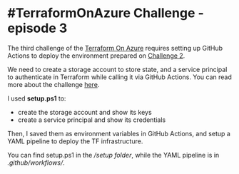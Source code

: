 # #TerraformOnAzure Challenge - episode 3

The third challenge of the [Terraform On Azure](https://github.com/Terraform-On-Azure-Workshop/terraform-azure-hashiconf2020) requires setting up GitHub Actions to deploy the environment prepared on [Challenge 2](https://github.com/OmegaMadLab/TerraformOnAzure-Challenge2/blob/master/README.md).

We need to create a storage account to store state, and a service principal to authenticate in Terraform while calling it via GitHub Actions. 
You can read more about the challenge [here](https://github.com/Terraform-On-Azure-Workshop/terraform-azure-hashiconf2020/blob/main/challenges/challenge3/Readme.md).

I used **setup.ps1** to:
- create the storage account and show its keys
- create a service principal and show its credentials

Then, I saved them as environment variables in GitHub Actions, and setup a YAML pipeline to deploy the TF infrastructure.

You can find setup.ps1 in the */setup folder*, while the YAML pipeline is in *.github/workflows/*.  


